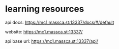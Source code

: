 # learning resources
api docs: 
https://mc1.massca.st:13337/docs/#/default
      
website: 
https://mc1.massca.st:13337/ 
  
api base url:
https://mc1.massca.st:13337/api/
 
   
 
     
   
